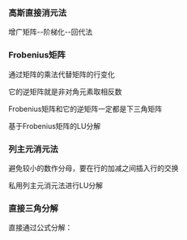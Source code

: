 ### 高斯直接消元法

增广矩阵--阶梯化--回代法

### Frobenius矩阵

通过矩阵的乘法代替矩阵的行变化

它的逆矩阵就是非对角元素取相反数

Frobenius矩阵和它的逆矩阵一定都是下三角矩阵

基于Frobenius矩阵的LU分解

### 列主元消元法

避免较小的数作分母，要在行的加减之间插入行的交换

私用列主元消元法进行LU分解

### 直接三角分解

直接通过公式分解：